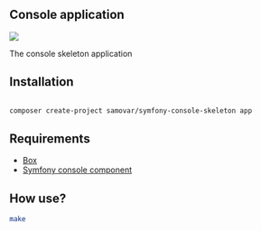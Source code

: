 ## Console application

![](https://github.com/samovar/symfony-console-skeleton/workflows/build/badge.svg)

The console skeleton application

## Installation

```bash

composer create-project samovar/symfony-console-skeleton app
```

## Requirements

- [Box](https://github.com/humbug/box)
- [Symfony console component](https://github.com/symfony/console)

## How use?

```bash
make
```
